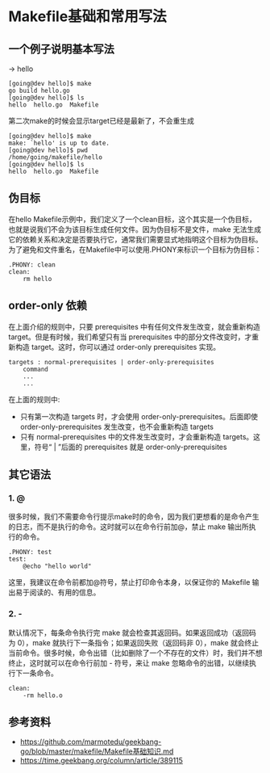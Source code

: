 # Makefile基础和常用写法

## 一个例子说明基本写法
-> hello
```
[going@dev hello]$ make
go build hello.go
[going@dev hello]$ ls
hello  hello.go  Makefile
```
第二次make的时候会显示target已经是最新了，不会重生成
```
[going@dev hello]$ make
make: `hello' is up to date.
[going@dev hello]$ pwd
/home/going/makefile/hello
[going@dev hello]$ ls
hello  hello.go  Makefile
```

## 伪目标
在hello Makefile示例中，我们定义了一个clean目标，这个其实是一个伪目标，也就是说我们不会为该目标生成任何文件。因为伪目标不是文件，make 无法生成它的依赖关系和决定是否要执行它，通常我们需要显式地指明这个目标为伪目标。为了避免和文件重名，在Makefile中可以使用.PHONY来标识一个目标为伪目标：

```
.PHONY: clean
clean:
    rm hello
```

## order-only 依赖
在上面介绍的规则中，只要 prerequisites 中有任何文件发生改变，就会重新构造 target。但是有时候，我们希望只有当 prerequisites 中的部分文件改变时，才重新构造 target。这时，你可以通过 order-only prerequisites 实现。

```
targets : normal-prerequisites | order-only-prerequisites
    command
    ...
    ...
```

在上面的规则中:
- 只有第一次构造 targets 时，才会使用 order-only-prerequisites。后面即使 order-only-prerequisites 发生改变，也不会重新构造 targets
- 只有 normal-prerequisites 中的文件发生改变时，才会重新构造 targets。这里，符号“ | ”后面的 prerequisites 就是 order-only-prerequisites

## 其它语法
### 1. @
很多时候，我们不需要命令行提示make时的命令，因为我们更想看的是命令产生的日志，而不是执行的命令。这时就可以在命令行前加@，禁止 make 输出所执行的命令。
```
.PHONY: test
test:
    @echo "hello world"
```
这里，我建议在命令前都加@符号，禁止打印命令本身，以保证你的 Makefile 输出易于阅读的、有用的信息。

### 2. -
默认情况下，每条命令执行完 make 就会检查其返回码。如果返回成功（返回码为 0），make 就执行下一条指令；如果返回失败（返回码非 0），make 就会终止当前命令。很多时候，命令出错（比如删除了一个不存在的文件）时，我们并不想终止，这时就可以在命令行前加 - 符号，来让 make 忽略命令的出错，以继续执行下一条命令。
```
clean:
    -rm hello.o
```

## 参考资料
- https://github.com/marmotedu/geekbang-go/blob/master/makefile/Makefile基础知识.md
- https://time.geekbang.org/column/article/389115